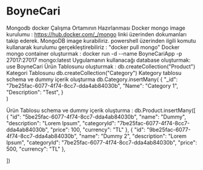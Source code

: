 # BoyneCari
Mongodb docker Çalışma Ortamının Hazırlanması
Docker mongo image kurulumu :  https://hub.docker.com/_/mongo linki üzerinden dokumanları takip ederek. MongoDB image kurabiliriz.
powershell üzerinden ilgili komutu kullanarak kurulumu gerçekleştirebiliriz : "docker pull mongo"
Docker mongo container oluşturmak :
docker run -d --name BoyneCariApp -p 27017:27017 mongo:latest
Uygulamanın kullanacağı database oluşturmak:  use BoyneCari
Ürün Tablosunu oluşturmak : db.createCollection("Product")
Kategori Tablosunu db.createCollection("Category")
Kategory tablosu schema ve dummy içerik oluşturma
db.Category.insertMany(
  {
     "_id": "7be25fac-6077-4f74-8cc7-dda4ab84030b",
    "Name": "Category 1",
    "Description": "Test",
  }  
)

Ürün Tablosu schema ve dummy içerik oluşturma :
db.Product.insertMany([
  {
    "id": "5be25fac-6077-4f74-8cc7-dda4ab84030b",
    "name": "Dummy",
    "description": "Lorem Ipsum",
    "categoryId": "7be25fac-6077-4f74-8cc7-dda4ab84030b",
    "price": 100,
    "currency": "TL"
  },
  {
    "id": "9be25fac-6077-4f74-8cc7-dda4ab84030b",
    "name": "Dummy 2",
    "description": "Lorem Ipsum",
    "categoryId": "7be25fac-6077-4f74-8cc7-dda4ab84030b",
    "price": 500,
    "currency": "TL"
  },
 
])
